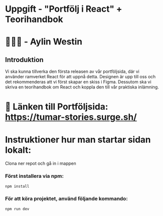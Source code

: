 # Uppgift - "Portfölj i React" + Teorihandbok

# 💁🏻‍♀️ - Aylin Westin

## Introduktion
Vi ska kunna tillverka den första releasen av vår portföljsida, där vi använder ramverket React för att uppnå detta. Designen är upp till oss och det rekommenderas att vi först skapar en skiss i Figma. Dessutom ska vi skriva en teorihandbok om React och koppla den till vår praktiska inlämning.

# 🔗 Länken till Portföljsida: https://tumar-stories.surge.sh/

# Instruktioner hur man startar sidan lokalt:
Clona ner repot och gå in i mappen
### Först installera via npm:
```sh
npm install
```
### För att köra projektet, använd följande kommando:
```sh
npm run dev
```
